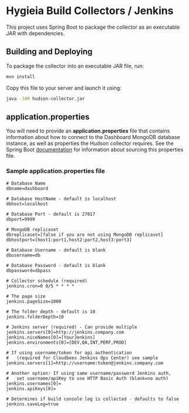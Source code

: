 # Hygieia Build Collectors / Jenkins

This project uses Spring Boot to package the collector as an executable JAR with dependencies.

## Building and Deploying

To package the collector into an executable JAR file, run:
```bash
mvn install
```

Copy this file to your server and launch it using:
```bash
java -JAR hudson-collector.jar
```

## application.properties

You will need to provide an **application.properties** file that contains information about how to connect to the Dashboard MongoDB database instance, as well as properties the Hudson collector requires. See the Spring Boot [documentation](http://docs.spring.io/spring-boot/docs/current-SNAPSHOT/reference/htmlsingle/#boot-features-external-config-application-property-files) for information about sourcing this properties file.

### Sample application.properties file

```properties
# Database Name
dbname=dashboard

# Database HostName - default is localhost
dbhost=localhost

# Database Port - default is 27017
dbport=9999

# MongoDB replicaset
dbreplicaset=[false if you are not using MongoDB replicaset]
dbhostport=[host1:port1,host2:port2,host3:port3]

# Database Username - default is blank
dbusername=db

# Database Password - default is blank
dbpassword=dbpass

# Collector schedule (required)
jenkins.cron=0 0/5 * * * *

# The page size
jenkins.pageSize=1000

# The folder depth - default is 10
jenkins.folderDepth=10

# Jenkins server (required) - Can provide multiple
jenkins.servers[0]=http://jenkins.company.com
jenkins.niceNames[0]=[YourJenkins]
jenkins.environments[0]=[DEV,QA,INT,PERF,PROD]

# If using username/token for api authentication
#   (required for Cloudbees Jenkins Ops Center) see sample
jenkins.servers[1]=http://username:token@jenkins.company.com

# Another option: If using same username/password Jenkins auth,
#   set username/apiKey to use HTTP Basic Auth (blank=no auth)
jenkins.usernames[0]=
jenkins.apiKeys[0]=

# Determines if build console log is collected - defaults to false
jenkins.saveLog=true
```
